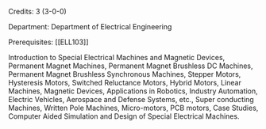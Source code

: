 Credits: 3 (3-0-0)

Department: Department of Electrical Engineering

Prerequisites: [[ELL103]]

Introduction to Special Electrical Machines and Magnetic Devices, Permanent Magnet Machines, Permanent Magnet Brushless DC Machines, Permanent Magnet Brushless Synchronous Machines, Stepper Motors, Hysteresis Motors, Switched Reluctance Motors, Hybrid Motors, Linear Machines, Magnetic Devices, Applications in Robotics, Industry Automation, Electric Vehicles, Aerospace and Defense Systems, etc., Super conducting Machines, Written Pole Machines, Micro-motors, PCB motors, Case Studies, Computer Aided Simulation and Design of Special Electrical Machines.